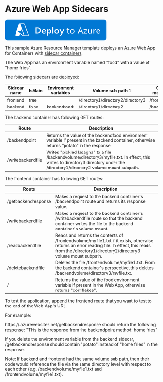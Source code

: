 # Azure Web App Sidecars


[![Deploy To Azure](https://raw.githubusercontent.com/Azure/azure-quickstart-templates/master/1-CONTRIBUTION-GUIDE/images/deploytoazure.svg?sanitize=true)](https://portal.azure.com/#create/Microsoft.Template/uri/https%3A%2F%2Fraw.githubusercontent.com%2Fgabesmsft%2FAzureWebAppSidecars%2Fmaster%2Fdeploy%2Fazuredeploy.json)

This sample Azure Resource Manager template deploys an Azure Web App for Containers with [sidecar containers](https://learn.microsoft.com/azure/app-service/tutorial-custom-container-sidecar).

The Web App has an environment variable named "food" with a value of "home fries".

The following sidecars are deployed:

| Sidecar name | IsMain | Environment variables | Volume sub path 1 | Container mount path 1 |
| ------------ | ------ | --------------------- | ----------------- | ---------------------- |
| frontend | true   | <inherits from Web App> | /directory1/directory2/directory3 | /frontendvolume |
| backend | false   | backendfood: <references the food environment variable> | /directory1/directory2 | /backendvolume |

The backend container has following GET routes:

| Route | Description |
| ----- | ----------- |
| /backendpoint | Returns the value of the backendfood environment variable if present in the backend container, otherwise returns "potato" in the response |
| /writebackendfile | Writes "pickled lasagna" to a file /backendvolume/directory3/myfile.txt. In effect, this writes to directory3 directory under the /directory1/directory2 volume mount subpath. |

The frontend container has following GET routes:

| Route | Description |
| ----- | ----------- |
| /getbackendresponse | Makes a request to the backend container's /backendpoint route and returns its response value. |
| /writebackendfile | Makes a request to the backend container's /writebackendfile route so that the backend container writes the file to the backend container's volume mount. |
| /readbackendfile | Reads and returns the contents of /frontendvolume/myfile1.txt if it exists, otherwise returns an error reading file. In effect, this reads from the /directory1/directory2/directory3 volume mount subpath. |
| /deletebackendfile | Deletes the file /frontendvolume/myfile1.txt. From the backend container's perspective, this deletes /backendvolume/directory3/myfile.txt. |
| / | Returns the value of the food environment variable if present in the Web App, otherwise returns "cornflakes". |

To test the application, append the frontend route that you want to test to the end of the Web App's URL.

For example:

https://<WebAppDomainPrefix>.azurewebsites.net/getbackendresponse should return the following response:
"This is the response from the backendpoint method: home fries"

If you delete the environment variable from the backend sidecar, /getbackendresponse should contain "potato" instead of "home fries" in the response.

Note: If backend and frontend had the same volume sub path, then their code would reference the file via the same directory level with respect to each other (e.g. /backendvolume/myfile1.txt and /frontendvolume/myfile1.txt).